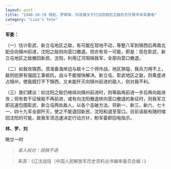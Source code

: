 ```yaml
---
layout: post
title: "1948-10-19 林彪、罗荣桓、刘亚楼关于打沈阳西犯之敌的方针致中央军委电"
category: "Liao's Tele"
---
```

**军委：**

（一）估计彰武、新立屯地区之敌，有可能在现地不动，等整八军到锦西后再南北配合向锦州前进，沈阳之敌则向营口撤退。但亦有另一可能，即是：现在彰武、新立屯地区之敌撤回新民、沈阳，利用辽河阻隔我军，全部向营口撤退。

（二）如我攻锦西，须准备海岸边与敌十二个师作战，地区狭隘，我兵力用不上，敌则扼原有强固工事抵抗，战斗不能很快解决。新立屯、彰武地区之敌，则乘虚进占锦州，使我既打不下锦西，又未能歼灭向锦州前进的敌人，则对我不利。

（三）我们建议：如沈阳之敌仍继续向锦州前进时，则等敌再前进一步后再向敌进攻；但有若干征候敌不再前进，或有向沈阳撤退转向营口撤退的象征时，则我军立即迅速包围彰武、新立屯两处敌人，以各个击破方法，将新一、新三、新六、七十一、四十九军全部歼灭，使之不能退回新民、沈阳和退至营口。目前该敌有随时缩回沈阳的可能，故我军须迅速决定行动方针，盼军委即回电指示。

**林、罗、刘**

皓廿一时



> *录入校对：观棋不语*

> 来源：《辽沈战役（中国人民解放军历史资料丛书编审委员会编 ）》
